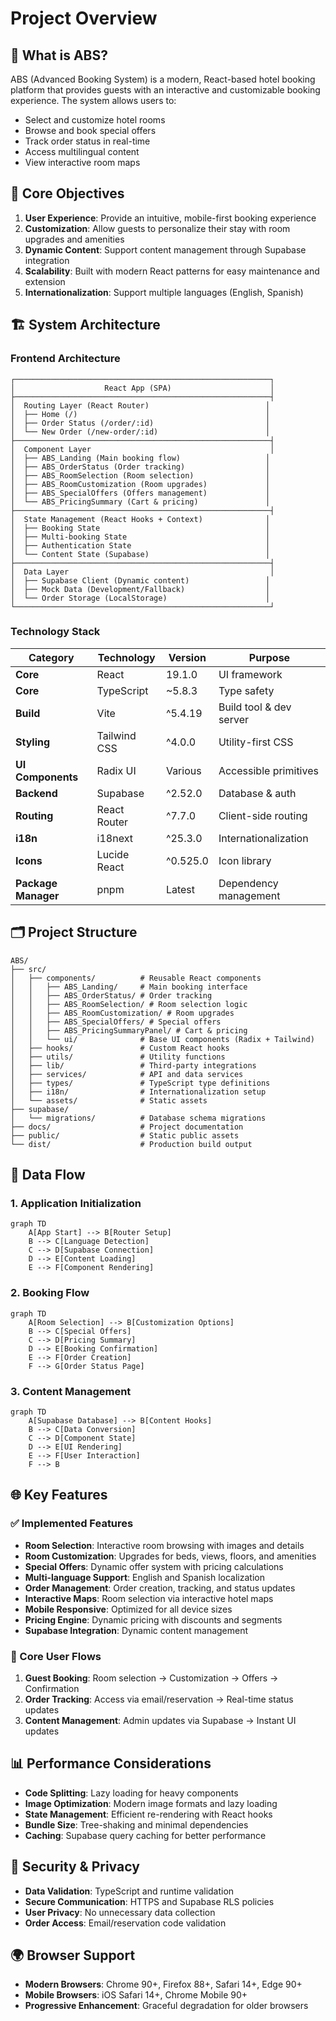 # Project Overview

## 🏨 What is ABS?

ABS (Advanced Booking System) is a modern, React-based hotel booking platform that provides guests with an interactive and customizable booking experience. The system allows users to:

- Select and customize hotel rooms
- Browse and book special offers
- Track order status in real-time
- Access multilingual content
- View interactive room maps

## 🎯 Core Objectives

1. **User Experience**: Provide an intuitive, mobile-first booking experience
2. **Customization**: Allow guests to personalize their stay with room upgrades and amenities
3. **Dynamic Content**: Support content management through Supabase integration
4. **Scalability**: Built with modern React patterns for easy maintenance and extension
5. **Internationalization**: Support multiple languages (English, Spanish)

## 🏗️ System Architecture

### Frontend Architecture
```
┌─────────────────────────────────────────────────────────┐
│                    React App (SPA)                      │
├─────────────────────────────────────────────────────────┤
│  Routing Layer (React Router)                          │
│  ├── Home (/)                                          │
│  ├── Order Status (/order/:id)                         │
│  └── New Order (/new-order/:id)                        │
├─────────────────────────────────────────────────────────┤
│  Component Layer                                        │
│  ├── ABS_Landing (Main booking flow)                   │
│  ├── ABS_OrderStatus (Order tracking)                  │
│  ├── ABS_RoomSelection (Room selection)                │
│  ├── ABS_RoomCustomization (Room upgrades)             │
│  ├── ABS_SpecialOffers (Offers management)             │
│  └── ABS_PricingSummary (Cart & pricing)               │
├─────────────────────────────────────────────────────────┤
│  State Management (React Hooks + Context)              │
│  ├── Booking State                                     │
│  ├── Multi-booking State                               │
│  ├── Authentication State                              │
│  └── Content State (Supabase)                          │
├─────────────────────────────────────────────────────────┤
│  Data Layer                                             │
│  ├── Supabase Client (Dynamic content)                 │
│  ├── Mock Data (Development/Fallback)                  │
│  └── Order Storage (LocalStorage)                      │
└─────────────────────────────────────────────────────────┘
```

### Technology Stack

| Category | Technology | Version | Purpose |
|----------|------------|---------|---------|
| **Core** | React | 19.1.0 | UI framework |
| **Core** | TypeScript | ~5.8.3 | Type safety |
| **Build** | Vite | ^5.4.19 | Build tool & dev server |
| **Styling** | Tailwind CSS | ^4.0.0 | Utility-first CSS |
| **UI Components** | Radix UI | Various | Accessible primitives |
| **Backend** | Supabase | ^2.52.0 | Database & auth |
| **Routing** | React Router | ^7.7.0 | Client-side routing |
| **i18n** | i18next | ^25.3.0 | Internationalization |
| **Icons** | Lucide React | ^0.525.0 | Icon library |
| **Package Manager** | pnpm | Latest | Dependency management |

## 🗂️ Project Structure

```
ABS/
├── src/
│   ├── components/          # Reusable React components
│   │   ├── ABS_Landing/     # Main booking interface
│   │   ├── ABS_OrderStatus/ # Order tracking
│   │   ├── ABS_RoomSelection/ # Room selection logic
│   │   ├── ABS_RoomCustomization/ # Room upgrades
│   │   ├── ABS_SpecialOffers/ # Special offers
│   │   ├── ABS_PricingSummaryPanel/ # Cart & pricing
│   │   └── ui/              # Base UI components (Radix + Tailwind)
│   ├── hooks/               # Custom React hooks
│   ├── utils/               # Utility functions
│   ├── lib/                 # Third-party integrations
│   ├── services/            # API and data services
│   ├── types/               # TypeScript type definitions
│   ├── i18n/                # Internationalization setup
│   └── assets/              # Static assets
├── supabase/
│   └── migrations/          # Database schema migrations
├── docs/                    # Project documentation
├── public/                  # Static public assets
└── dist/                    # Production build output
```

## 🔄 Data Flow

### 1. Application Initialization
```mermaid
graph TD
    A[App Start] --> B[Router Setup]
    B --> C[Language Detection]
    C --> D[Supabase Connection]
    D --> E[Content Loading]
    E --> F[Component Rendering]
```

### 2. Booking Flow
```mermaid
graph TD
    A[Room Selection] --> B[Customization Options]
    B --> C[Special Offers]
    C --> D[Pricing Summary]
    D --> E[Booking Confirmation]
    E --> F[Order Creation]
    F --> G[Order Status Page]
```

### 3. Content Management
```mermaid
graph TD
    A[Supabase Database] --> B[Content Hooks]
    B --> C[Data Conversion]
    C --> D[Component State]
    D --> E[UI Rendering]
    E --> F[User Interaction]
    F --> B
```

## 🌐 Key Features

### ✅ Implemented Features
- **Room Selection**: Interactive room browsing with images and details
- **Room Customization**: Upgrades for beds, views, floors, and amenities
- **Special Offers**: Dynamic offer system with pricing calculations
- **Multi-language Support**: English and Spanish localization
- **Order Management**: Order creation, tracking, and status updates
- **Interactive Maps**: Room selection via interactive hotel maps
- **Mobile Responsive**: Optimized for all device sizes
- **Pricing Engine**: Dynamic pricing with discounts and segments
- **Supabase Integration**: Dynamic content management

### 🎯 Core User Flows
1. **Guest Booking**: Room selection → Customization → Offers → Confirmation
2. **Order Tracking**: Access via email/reservation → Real-time status updates
3. **Content Management**: Admin updates via Supabase → Instant UI updates

## 📊 Performance Considerations

- **Code Splitting**: Lazy loading for heavy components
- **Image Optimization**: Modern image formats and lazy loading
- **State Management**: Efficient re-rendering with React hooks
- **Bundle Size**: Tree-shaking and minimal dependencies
- **Caching**: Supabase query caching for better performance

## 🔐 Security & Privacy

- **Data Validation**: TypeScript and runtime validation
- **Secure Communication**: HTTPS and Supabase RLS policies
- **User Privacy**: No unnecessary data collection
- **Order Access**: Email/reservation code validation

## 🌍 Browser Support

- **Modern Browsers**: Chrome 90+, Firefox 88+, Safari 14+, Edge 90+
- **Mobile Browsers**: iOS Safari 14+, Chrome Mobile 90+
- **Progressive Enhancement**: Graceful degradation for older browsers